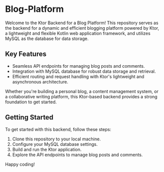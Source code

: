 # Blog-Platform

Welcome to the Ktor Backend for a Blog Platform! This repository serves as the backend for a dynamic and efficient blogging platform powered by Ktor, a lightweight and flexible Kotlin web application framework, and utilizes MySQL as the database for data storage.

## Key Features

- Seamless API endpoints for managing blog posts and comments.
- Integration with MySQL database for robust data storage and retrieval.
- Efficient routing and request handling with Ktor's lightweight and asynchronous architecture.

Whether you're building a personal blog, a content management system, or a collaborative writing platform, this Ktor-based backend provides a strong foundation to get started.

## Getting Started

To get started with this backend, follow these steps:

1. Clone this repository to your local machine.
2. Configure your MySQL database settings.
3. Build and run the Ktor application.
4. Explore the API endpoints to manage blog posts and comments.

Happy coding!
